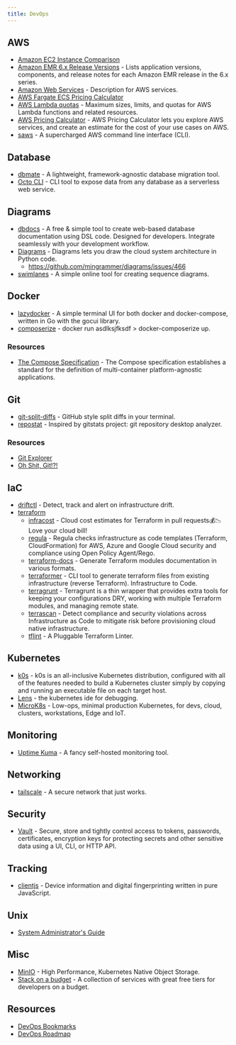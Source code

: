 ```yaml
---
title: DevOps
---
```


## AWS
- [Amazon EC2 Instance Comparison](https://ec2instances.info)
- [Amazon EMR 6.x Release Versions](https://docs.aws.amazon.com/emr/latest/ReleaseGuide/emr-release-6x.html) - Lists application versions, components, and release notes for each Amazon EMR release in the 6.x series.
- [Amazon Web Services](https://adayinthelifeof.nl/2020/05/20/aws.html) - Description for AWS services.
- [AWS Fargate ECS Pricing Calculator](https://www.fargate.org/)
- [AWS Lambda quotas](https://docs.aws.amazon.com/lambda/latest/dg/gettingstarted-limits.html) - Maximum sizes, limits, and quotas for AWS Lambda functions and related resources.
- [AWS Pricing Calculator](https://calculator.aws/#/estimate) - AWS Pricing Calculator lets you explore AWS services, and create an estimate for the cost of your use cases on AWS.
- [saws](https://github.com/donnemartin/saws#installation) - A supercharged AWS command line interface (CLI).

## Database
- [dbmate](https://github.com/amacneil/dbmate) - A lightweight, framework-agnostic database migration tool.
- [Octo CLI](https://github.com/octoproject/octo-cli) - CLI tool to expose data from any database as a serverless web service.

## Diagrams
- [dbdocs](https://dbdocs.io) - A free & simple tool to create web-based database documentation using DSL code. Designed for developers. Integrate seamlessly with your development workflow.
- [Diagrams](https://diagrams.mingrammer.com) - Diagrams lets you draw the cloud system architecture in Python code.
  - https://github.com/mingrammer/diagrams/issues/466
- [swimlanes](https://swimlanes.io) - A simple online tool for creating sequence diagrams.

## Docker
- [lazydocker](https://github.com/jesseduffield/lazydocker) - A simple terminal UI for both docker and docker-compose, written in Go with the gocui library.
- [composerize](https://www.composerize.com) - docker run asdlksjfksdf > docker-composerize up.

### Resources
- [The Compose Specification](https://github.com/compose-spec/compose-spec/blob/master/spec.md) - The Compose specification establishes a standard for the definition of multi-container platform-agnostic applications.

## Git
 - [git-split-diffs](https://github.com/banga/git-split-diffs) - GitHub style split diffs in your terminal.
 - [repostat](https://github.com/vifactor/repostat) - Inspired by gitstats project: git repository desktop analyzer.

### Resources
- [Git Explorer](https://gitexplorer.com)
- [Oh Shit, Git!?!](https://ohshitgit.com)

## IaC
- [driftctl](https://github.com/cloudskiff/driftctl) - Detect, track and alert on infrastructure drift.
- [terraform](https://github.com/hashicorp/terraform)
  - [infracost](https://github.com/infracost/infracost) - Cloud cost estimates for Terraform in pull requests💰📉 Love your cloud bill!
  - [regula](https://github.com/fugue/regula) - Regula checks infrastructure as code templates (Terraform, CloudFormation) for AWS, Azure and Google Cloud security and compliance using Open Policy Agent/Rego.
  - [terraform-docs](https://terraform-docs.io) - Generate Terraform modules documentation in various formats.
  - [terraformer](https://github.com/GoogleCloudPlatform/terraformer/blob/master/docs/aws.md) - CLI tool to generate terraform files from existing infrastructure (reverse Terraform). Infrastructure to Code.
  - [terragrunt](https://terragrunt.gruntwork.io/docs/getting-started/quick-start/) - Terragrunt is a thin wrapper that provides extra tools for keeping your configurations DRY, working with multiple Terraform modules, and managing remote state.
  - [terrascan](https://github.com/accurics/terrascan) - Detect compliance and security violations across Infrastructure as Code to mitigate risk before provisioning cloud native infrastructure.
  - [tflint](https://github.com/terraform-linters/tflint) - A Pluggable Terraform Linter.

## Kubernetes
- [k0s](https://docs.k0sproject.io/) - k0s is an all-inclusive Kubernetes distribution, configured with all of the features needed to build a Kubernetes cluster simply by copying and running an executable file on each target host.
- [Lens](https://k8slens.dev) - the kubernetes ide for debugging.
- [MicroK8s](https://microk8s.io) - Low-ops, minimal production Kubernetes, for devs, cloud, clusters, workstations, Edge and IoT.


## Monitoring
- [Uptime Kuma](https://github.com/louislam/uptime-kuma) - A fancy self-hosted monitoring tool.

## Networking
- [tailscale](https://tailscale.com) - A secure network that just works.

## Security
- [Vault](https://www.vaultproject.io) - Secure, store and tightly control access to tokens, passwords, certificates, encryption keys for protecting secrets and other sensitive data using a UI, CLI, or HTTP API.

## Tracking
- [clientjs](https://github.com/jackspirou/clientjs) - Device information and digital fingerprinting written in pure JavaScript.

## Unix
- [System Administrator's Guide](https://docs.rockylinux.org/books/admin_guide/01-presentation/)

## Misc
- [MinIO](https://github.com/minio/minio) - High Performance, Kubernetes Native Object Storage.
- [Stack on a budget](https://github.com/255kb/stack-on-a-budget) - A collection of services with great free tiers for developers on a budget.

## Resources
- [DevOps Bookmarks](https://www.devopsbookmarks.org)
- [DevOps Roadmap](https://roadmap.sh/devops)
